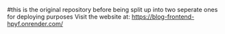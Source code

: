 #this is the original repository before being split up into two seperate ones for deploying purposes
Visit the website at: 
https://blog-frontend-hpyf.onrender.com/
